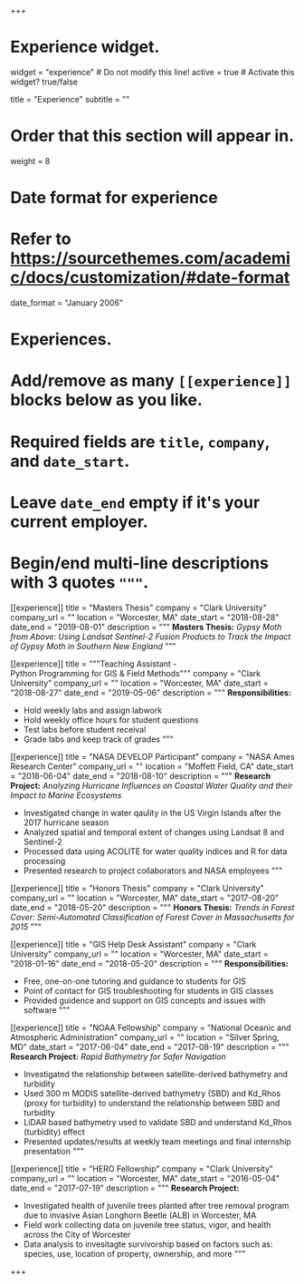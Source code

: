 +++
# Experience widget.
widget = "experience"  # Do not modify this line!
active = true  # Activate this widget? true/false

title = "Experience"
subtitle = ""

# Order that this section will appear in.
weight = 8

# Date format for experience
#   Refer to https://sourcethemes.com/academic/docs/customization/#date-format
date_format = "January 2006"

# Experiences.
#   Add/remove as many `[[experience]]` blocks below as you like.
#   Required fields are `title`, `company`, and `date_start`.
#   Leave `date_end` empty if it's your current employer.
#   Begin/end multi-line descriptions with 3 quotes `"""`.

[[experience]]
  title = "Masters Thesis"
  company = "Clark University"
  company_url = ""
  location = "Worcester, MA"
  date_start = "2018-08-28"
  date_end = "2019-08-01"
  description = """
  **Masters Thesis:** *Gypsy Moth from Above: Using Landsat Sentinel-2 Fusion Products to Track the Impact of Gypsy Moth in Southern New England*
  """

[[experience]]
  title = """Teaching Assistant -<br>Python Programming for GIS & Field Methods"""
  company = "Clark University"
  company_url = ""
  location = "Worcester, MA"
  date_start = "2018-08-27"
  date_end = "2019-05-06"
  description = """
  **Responsibilities:**
  
  * Hold weekly labs and assign labwork
  * Hold weekly office hours for student questions
  * Test labs before student receival
  * Grade labs and keep track of grades
  """

[[experience]]
  title = "NASA DEVELOP Participant"
  company = "NASA Ames Research Center"
  company_url = ""
  location = "Moffett Field, CA"
  date_start = "2018-06-04"
  date_end = "2018-08-10"
  description = """
  **Research Project:** *Analyzing Hurricane Influences on Coastal Water Quality and their Impact to Marine Ecosystems*
  
  * Investigated change in water qaulity in the US Virgin Islands after the 2017 hurricane season
  * Analyzed spatial and temporal extent of changes using Landsat 8 and Sentinel-2
  * Processed data using ACOLITE for water quality indices and R for data processing
  * Presented research to project collaborators and NASA employees
  """

[[experience]]
  title = "Honors Thesis"
  company = "Clark University"
  company_url = ""
  location = "Worcester, MA"
  date_start = "2017-08-20"
  date_end = "2018-05-20"
  description = """
  **Honors Thesis:** *Trends in Forest Cover: Semi-Automated Classification of Forest Cover in Massachusetts for 2015*
  """

[[experience]]
  title = "GIS Help Desk Assistant"
  company = "Clark University"
  company_url = ""
  location = "Worcester, MA"
  date_start = "2018-01-16"
  date_end = "2018-05-20"
  description = """
  **Responsibilities:**
  
  * Free, one-on-one tutoring and guidance to students for GIS
  * Point of contact for GIS troubleshooting for students in GIS classes
  * Provided guidence and support on GIS concepts and issues with software
  """

[[experience]]
  title = "NOAA Fellowship"
  company = "National Oceanic and Atmospheric Administration"
  company_url = ""
  location = "Silver Spring, MD"
  date_start = "2017-06-04"
  date_end = "2017-08-19"
  description = """
  **Research Project:** *Rapid Bathymetry for Safer Navigation*
  
  * Investigated the relationship between satellite-derived bathymetry and turbidity
  * Used 300 m MODIS satellite-derived bathymetry (SBD) and Kd_Rhos (proxy for turbidity) to understand the relationship between SBD and turbidity
  * LiDAR based bathymetry used to validate SBD and understand Kd_Rhos (turbidity) effect
  * Presented updates/results at weekly team meetings and final internship presentation
  """
  
[[experience]]
  title = "HERO Fellowship"
  company = "Clark University"
  company_url = ""
  location = "Worcester, MA"
  date_start = "2016-05-04"
  date_end = "2017-07-19"
  description = """
  **Research Project:**
  
  * Investigated health of juvenile trees planted after tree removal program due to invasive Asian Longhorn Beetle (ALB) in Worcester, MA
  * Field work collecting data on juvenile tree status, vigor, and health across the City of Worcester
  * Data analysis to invesitagte survivorship based on factors such as: species, use, location of property, ownership, and more
  """

+++
